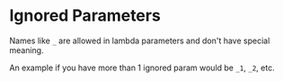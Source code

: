 # Ignored Parameters

Names like `_` are allowed in lambda parameters and don't have special meaning.

An example if you have more than 1 ignored param would be `_1`, `_2`, etc.
